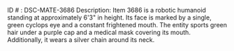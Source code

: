 ID # : DSC-MATE-3686
Description: Item 3686 is a robotic humanoid standing at approximately 6'3" in height. Its face is marked by a single, green cyclops eye and a constant frightened mouth. The entity sports green hair under a purple cap and a medical mask covering its mouth. Additionally, it wears a silver chain around its neck. 